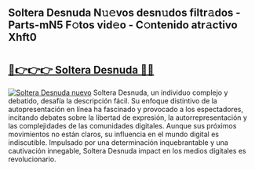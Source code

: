 ## Soltera Desnuda N𝚞𝚎vos desn𝚞dos filtr𝚊dos - Parts-mN5 F𝚘tos vid𝚎o - C𝚘ntenido atr𝚊ctivo Xhft0

# <h2><a href="http://mb6qro.tromn.icu/?c=Soltera+Desnuda">🔗👉👉👉 Soltera Desnuda 🔗🔗</a></h2>

[![Soltera Desnuda nuevo](https://i.imgur.com/pEAQMta.gif)](http://mb6qro.tromn.icu/?c=Soltera+Desnuda)
Soltera Desnuda, un individuo complejo y debatido, desafía la descripción fácil. Su enfoque distintivo de la autopresentación en línea ha fascinado y provocado a los espectadores, incitando debates sobre la libertad de expresión, la autorrepresentación y las complejidades de las comunidades digitales. Aunque sus próximos movimientos no están claros, su influencia en el mundo digital es indiscutible. Impulsado por una determinación inquebrantable y una cautivación innegable, Soltera Desnuda impact en los medios digitales es revolucionario.
